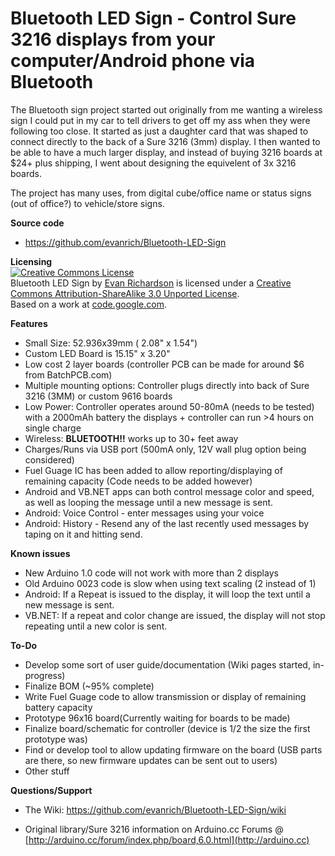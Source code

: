 # Bluetooth LED Sign - Control Sure 3216 displays from your computer/Android phone via Bluetooth

The Bluetooth sign project started out originally from me wanting a wireless sign I could put in my car to tell drivers to get off my ass when they were following too close.    It started as just a daughter card that was shaped to connect directly to the back of a Sure 3216 (3mm) display.  I then wanted to be able to have a much larger display, and instead of buying 3216 boards at $24+ plus shipping, I went about designing the equivelent of 3x 3216 boards. 

The project has many uses, from digital cube/office name or status signs (out of office?) to vehicle/store signs.

**Source code**

* https://github.com/evanrich/Bluetooth-LED-Sign

**Licensing**<br />
<a rel="license" href="http://creativecommons.org/licenses/by-sa/3.0/"><img alt="Creative Commons License" style="border-width:0" src="http://i.creativecommons.org/l/by-sa/3.0/88x31.png" /></a><br /><span xmlns:dct="http://purl.org/dc/terms/" property="dct:title">Bluetooth LED Sign</span> by <a xmlns:cc="http://creativecommons.org/ns#" href="https://github.com/evanrich/Bluetooth-LED-Sign" property="cc:attributionName" rel="cc:attributionURL">Evan Richardson</a> is licensed under a <a rel="license" href="http://creativecommons.org/licenses/by-sa/3.0/">Creative Commons Attribution-ShareAlike 3.0 Unported License</a>.<br />Based on a work at <a xmlns:dct="http://purl.org/dc/terms/" href="https://code.google.com/p/ht1632c/" rel="dct:source">code.google.com</a>.



**Features**

* Small Size: 52.936x39mm ( 2.08" x 1.54")
* Custom LED Board is 15.15" x 3.20"
* Low cost 2 layer boards (controller PCB can be made for around $6 from BatchPCB.com)
* Multiple mounting options: Controller plugs directly into back of Sure 3216 (3MM) or custom 9616 boards
* Low Power: Controller operates around 50-80mA (needs to be tested) with a 2000mAh battery the displays + controller can run >4 hours on single charge
* Wireless: **BLUETOOTH!!**  works up to 30+ feet away
* Charges/Runs via USB port (500mA only, 12V wall plug option being considered)
* Fuel Guage IC has been added to allow reporting/displaying of remaining capacity (Code needs to be added however)
* Android and VB.NET apps can both control message color and speed, as well as looping the message until a new message is sent.
* Android: Voice Control - enter messages using your voice
* Android: History - Resend any of the last recently used messages by taping on it and hitting send.



**Known issues**

* New Arduino 1.0 code will not work with more than 2 displays
* Old Arduino 0023 code is slow when using text scaling (2 instead of 1)
* Android: If a Repeat is issued to the display, it will loop the text until a new message is sent.
* VB.NET: If a repeat and color change are issued, the display will not stop repeating until a new color is sent.

**To-Do**

* Develop some sort of user guide/documentation (Wiki pages started, in-progress)
* Finalize BOM (~95% complete)
* Write Fuel Guage code to allow transmission or display of remaining battery capacity
* Prototype 96x16 board(Currently waiting for boards to be made)
* Finalize board/schematic for controller (device is 1/2 the size the first prototype was)
* Find or develop tool to allow updating firmware on the board (USB parts are there, so new firmware updates can be sent out to users)
* Other stuff


**Questions/Support**

* The Wiki: https://github.com/evanrich/Bluetooth-LED-Sign/wiki

* Original library/Sure 3216 information on Arduino.cc Forums @ [http://arduino.cc/forum/index.php/board,6.0.html](http://arduino.cc)

